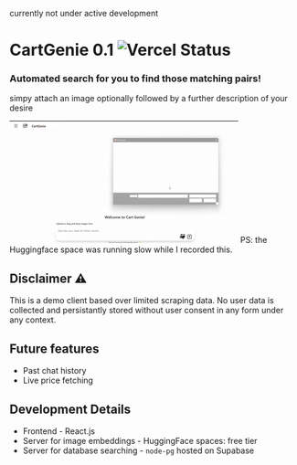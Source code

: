 currently not under active development
<p align = "center">
    <h1> CartGenie 0.1 <img src = "https://img.shields.io/badge/Vercel-live-light_green" alt = "Vercel Status" /> </h1> 
    <h3> Automated search for you to find those matching pairs!</h3>
    simpy attach an image optionally followed by a further description of your desire 
</p>

![demo](./assets/demo.gif) 
PS: the Huggingface space was running slow while I recorded this.

## Disclaimer ⚠️
This is a demo client based over limited scraping data. No user data is collected and persistantly stored without user consent in any form under any context.

## Future features
- Past chat history
- Live price fetching

## Development Details
- Frontend - React.js
- Server for image embeddings - HuggingFace spaces: free tier
- Server for database searching - `node-pg` hosted on Supabase

